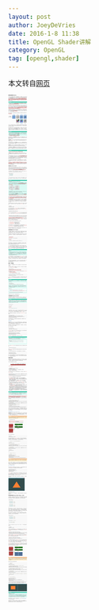 ```yaml
---
layout: post
author: JoeyDeVries
date: 2016-1-8 11:38
title: OpenGL Shader讲解
category: OpenGL
tag: [opengl,shader]
---
```


本文转自[网页](http://learnopengl-cn.readthedocs.org/zh/latest/01%20Getting%20started/04%20Hello%20Triangle/)

<!-- more -->

![OpenGL Shader](/public/img/opengl/opengl_shader.png)
